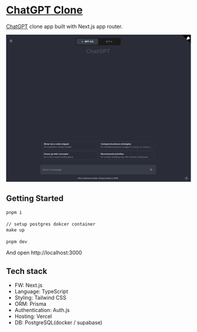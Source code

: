 # [ChatGPT Clone](https://clone-chatgpt-app.vercel.app/)

[ChatGPT](https://chat.openai.com/) clone app built with Next.js app router.

![](/public/demo.gif)

## Getting Started

```
pnpm i

// setup postgres dokcer container
make up

pnpm dev
```

And open http://localhost:3000

## Tech stack

- FW: Next.js
- Language: TypeScript
- Styling: Tailwind CSS
- ORM: Prisma
- Authentication: Auth.js
- Hosting: Vercel
- DB: PostgreSQL(docker / supabase)
